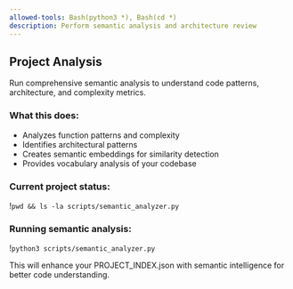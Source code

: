 ```yaml
---
allowed-tools: Bash(python3 *), Bash(cd *)
description: Perform semantic analysis and architecture review
---
```


## Project Analysis

Run comprehensive semantic analysis to understand code patterns, architecture, and complexity metrics.

### What this does:

- Analyzes function patterns and complexity
- Identifies architectural patterns
- Creates semantic embeddings for similarity detection
- Provides vocabulary analysis of your codebase

### Current project status:

!`pwd && ls -la scripts/semantic_analyzer.py`

### Running semantic analysis:

!`python3 scripts/semantic_analyzer.py`

This will enhance your PROJECT_INDEX.json with semantic intelligence for better code understanding.